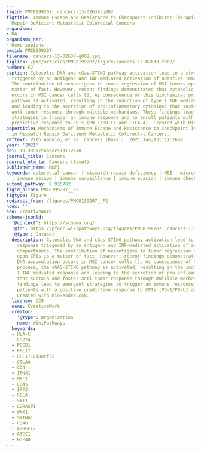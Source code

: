 ```yaml
---
figid: PMC8199207__cancers-13-02638-g002
figtitle: Immune Escape and Resistance to Checkpoint Inhibitor Therapies in Mismatch
  Repair Deficient Metastatic Colorectal Cancers
organisms:
- NA
organisms_ner:
- Homo sapiens
pmcid: PMC8199207
filename: cancers-13-02638-g002.jpg
figlink: /pmc/articles/PMC8199207/figure/cancers-13-02638-f002/
number: F2
caption: Cytosolic DNA and cGas-STING pathway activation lead to a strong immune response
  triggered by an antigen- and INF-mediated activation of adaptive immune compartments.
  The contribution of neoantigens to tumor regression of MSI tumors upon CPIs is a
  matter of fact. However, recent findings demonstrated that cytosolic DNA accumulation
  occurs in MSI cancer cells []. As consequence of this biochemical process, the cGAS-STING
  pathway is activated, resulting in the induction of type I INF mediated response
  and leading to the secretion of pro-inflammatory cytokines that sustain and foster
  anti-tumor response through multiple mechanisms. These findings lead to emergent
  strategies to trigger an immune response and to enroll patients with a positive
  predictive response to CPIs (PD-1/PD-L1 and CTLA-4). Created with BioRender.com.
papertitle: Mechanisms of Immune Escape and Resistance to Checkpoint Inhibitor Therapies
  in Mismatch Repair Deficient Metastatic Colorectal Cancers.
reftext: Vito Amodio, et al. Cancers (Basel). 2021 Jun;13(11):2638.
year: '2021'
doi: 10.3390/cancers13112638
journal_title: Cancers
journal_nlm_ta: Cancers (Basel)
publisher_name: MDPI
keywords: colorectal cancer | mismatch repair deficiency | MSI | microsatellite instability
  | immune escape | immune surveillance | immune evasion | immune checkpoint inhibitors
automl_pathway: 0.935782
figid_alias: PMC8199207__F2
figtype: Figure
redirect_from: /figures/PMC8199207__F2
ndex: ''
seo: CreativeWork
schema-jsonld:
  '@context': https://schema.org/
  '@id': https://pfocr.wikipathways.org/figures/PMC8199207__cancers-13-02638-g002.html
  '@type': Dataset
  description: Cytosolic DNA and cGas-STING pathway activation lead to a strong immune
    response triggered by an antigen- and INF-mediated activation of adaptive immune
    compartments. The contribution of neoantigens to tumor regression of MSI tumors
    upon CPIs is a matter of fact. However, recent findings demonstrated that cytosolic
    DNA accumulation occurs in MSI cancer cells []. As consequence of this biochemical
    process, the cGAS-STING pathway is activated, resulting in the induction of type
    I INF mediated response and leading to the secretion of pro-inflammatory cytokines
    that sustain and foster anti-tumor response through multiple mechanisms. These
    findings lead to emergent strategies to trigger an immune response and to enroll
    patients with a positive predictive response to CPIs (PD-1/PD-L1 and CTLA-4).
    Created with BioRender.com.
  license: CC0
  name: CreativeWork
  creator:
    '@type': Organization
    name: WikiPathways
  keywords:
  - HLA-C
  - CD274
  - PDCD1
  - RPL17
  - RPL17-C18orf32
  - CTLA4
  - CD4
  - IFNA1
  - MRC1
  - CGAS
  - IRF3
  - RELA
  - SYT1
  - GORASP1
  - WNK1
  - STING1
  - CD40
  - ARHGEF7
  - ASCC1
  - H3P40
---
```


